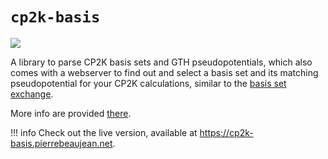 # `cp2k-basis`

![](images/logo.svg)

A library to parse CP2K basis sets and GTH pseudopotentials, which also comes with a webserver to find out and select a basis set and its matching pseudopotential for your CP2K calculations, similar to the [basis set exchange](https://www.basissetexchange.org/).

More info are provided [there](about.md).

!!! info
    Check out the live version, available at <https://cp2k-basis.pierrebeaujean.net>.
